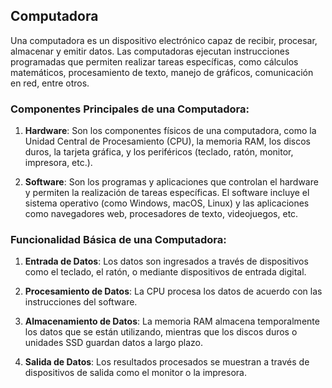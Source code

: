 ## Computadora 

Una computadora es un dispositivo electrónico capaz de recibir, procesar, almacenar y emitir datos. Las computadoras ejecutan instrucciones programadas que permiten realizar tareas específicas, como cálculos matemáticos, procesamiento de texto, manejo de gráficos, comunicación en red, entre otros.

### Componentes Principales de una Computadora:

1. **Hardware**: Son los componentes físicos de una computadora, como la Unidad Central de Procesamiento (CPU), la memoria RAM, los discos duros, la tarjeta gráfica, y los periféricos (teclado, ratón, monitor, impresora, etc.).

2. **Software**: Son los programas y aplicaciones que controlan el hardware y permiten la realización de tareas específicas. El software incluye el sistema operativo (como Windows, macOS, Linux) y las aplicaciones como navegadores web, procesadores de texto, videojuegos, etc.

### Funcionalidad Básica de una Computadora:

1. **Entrada de Datos**: Los datos son ingresados a través de dispositivos como el teclado, el ratón, o mediante dispositivos de entrada digital.
   
2. **Procesamiento de Datos**: La CPU procesa los datos de acuerdo con las instrucciones del software.
   
3. **Almacenamiento de Datos**: La memoria RAM almacena temporalmente los datos que se están utilizando, mientras que los discos duros o unidades SSD guardan datos a largo plazo.
   
4. **Salida de Datos**: Los resultados procesados se muestran a través de dispositivos de salida como el monitor o la impresora.

